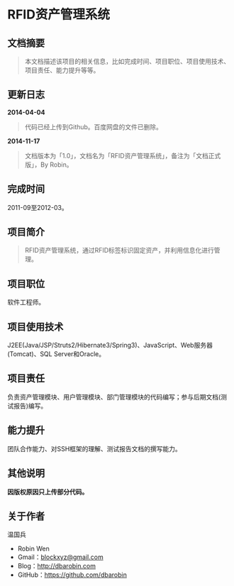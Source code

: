 # RFID资产管理系统 #

## 文档摘要 ##

> 本文档描述该项目的相关信息，比如完成时间、项目职位、项目使用技术、项目责任、能力提升等等。

## 更新日志 ##

**2014-04-04**
> 代码已经上传到Github。百度网盘的文件已删除。 

**2014-11-17**
> 文档版本为「1.0」，文档名为「RFID资产管理系统」，备注为「文档正式版」，By Robin。

## 完成时间 ##

2011-09至2012-03。

## 项目简介 ##

> RFID资产管理系统，通过RFID标签标识固定资产，并利用信息化进行管理。

## 项目职位 ##

软件工程师。

## 项目使用技术 ##

J2EE(Java/JSP/Struts2/Hibernate3/Spring3)、JavaScript、Web服务器(Tomcat)、SQL Server和Oracle。

## 项目责任 ##

负责资产管理模块、用户管理模块、部门管理模块的代码编写；参与后期文档(测试报告)编写。

## 能力提升 ##

团队合作能力、对SSH框架的理解、测试报告文档的撰写能力。

## 其他说明 ##

**因版权原因只上传部分代码。**

## 关于作者 ##

温国兵

* Robin Wen
* Gmail：blockxyz@gmail.com
* Blog：http://dbarobin.com
* GitHub：https://github.com/dbarobin
